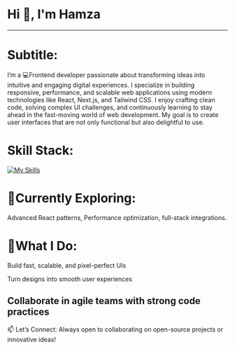 # Hi 👋, I'm Hamza
---
# Subtitle:
I’m a 💻Frontend developer passionate about transforming ideas into intuitive and engaging digital experiences. I specialize in building responsive, performance, and scalable web applications using modern technologies like React, Next.js, and Tailwind CSS. I enjoy crafting clean code, solving complex UI challenges, and continuously learning to stay ahead in the fast-moving world of web development. My goal is to create user interfaces that are not only functional but also delightful to use.


# Skill Stack:
[![My Skills](https://skillicons.dev/icons?i=java,html,css,git,nodejs,tailwind,js,bootstrap,react,github)](https://skillicons.dev)

# 🌱Currently Exploring: 
Advanced React patterns, 
Performance optimization,
full-stack integrations.

# 🚀What I Do:

Build fast, scalable, and pixel-perfect UIs

Turn designs into smooth user experiences

Collaborate in agile teams with strong code practices
---
📫 Let’s Connect: Always open to collaborating on open-source projects or innovative ideas!
